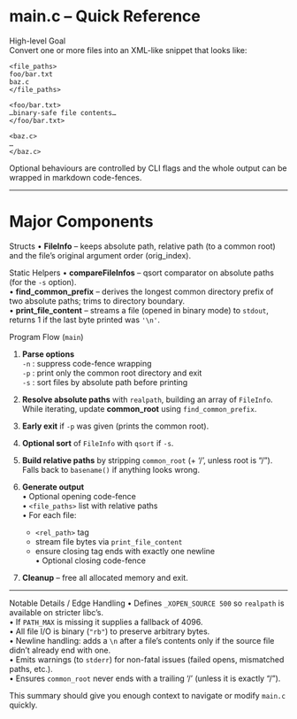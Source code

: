 # main.c – Quick Reference

High-level Goal  
Convert one or more files into an XML-like snippet that looks like:

```
<file_paths>
foo/bar.txt
baz.c
</file_paths>

<foo/bar.txt>
…binary-safe file contents…
</foo/bar.txt>

<baz.c>
…
</baz.c>
```

Optional behaviours are controlled by CLI flags and the whole output can be wrapped in markdown code-fences.

---

Major Components
================

Structs
• **FileInfo** – keeps absolute path, relative path (to a common root) and the file’s original argument order (orig_index).

Static Helpers
• **compareFileInfos** – qsort comparator on absolute paths (for the `-s` option).  
• **find_common_prefix** – derives the longest common directory prefix of two absolute paths; trims to directory boundary.  
• **print_file_content** – streams a file (opened in binary mode) to `stdout`, returns 1 if the last byte printed was `'\n'`.

Program Flow (`main`)
1. **Parse options**  
   `-n`  : suppress code-fence wrapping  
   `-p`  : print only the common root directory and exit  
   `-s`  : sort files by absolute path before printing

2. **Resolve absolute paths** with `realpath`, building an array of `FileInfo`.  
   While iterating, update **common_root** using `find_common_prefix`.

3. **Early exit** if `-p` was given (prints the common root).

4. **Optional sort** of `FileInfo` with `qsort` if `-s`.

5. **Build relative paths** by stripping `common_root` (+ ‘/’, unless root is “/”).  
   Falls back to `basename()` if anything looks wrong.

6. **Generate output**  
   • Optional opening code-fence  
   • `<file_paths>` list with relative paths  
   • For each file:  
     - `<rel_path>` tag  
     - stream file bytes via `print_file_content`  
     - ensure closing tag ends with exactly one newline  
   • Optional closing code-fence

7. **Cleanup** – free all allocated memory and exit.

---

Notable Details / Edge Handling
• Defines `_XOPEN_SOURCE 500` so `realpath` is available on stricter libc’s.  
• If `PATH_MAX` is missing it supplies a fallback of 4096.  
• All file I/O is binary (`"rb"`) to preserve arbitrary bytes.  
• Newline handling: adds a `\n` after a file’s contents only if the source file didn’t already end with one.  
• Emits warnings (to `stderr`) for non-fatal issues (failed opens, mismatched paths, etc.).  
• Ensures `common_root` never ends with a trailing ‘/’ (unless it is exactly “/”).  

This summary should give you enough context to navigate or modify `main.c` quickly.